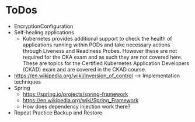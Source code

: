 # ToDos
 
* EncryptionConfiguration
* Self-healing applications
    * Kubernetes provides additional support to check the health of applications running within PODs and take necessary actions through Liveness and Readiness Probes. However these are not required for the CKA exam and as such they are not covered here. These are topics for the Certified Kubernetes Application Developers (CKAD) exam and are covered in the CKAD course.
* https://en.wikipedia.org/wiki/Inversion_of_control --> Implementation techniques
* Spring
    * https://spring.io/projects/spring-framework
    * https://en.wikipedia.org/wiki/Spring_Framework
    * How does dependency injection work there?
* Repeat Practice Backup and Restore
